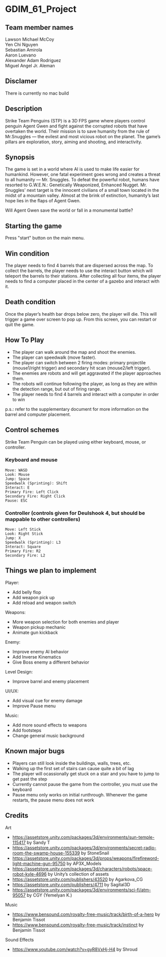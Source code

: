 # GDIM_61_Project


## Team member names <br />
  Lawson Michael McCoy <br />
  Yen Chi Nguyen <br />
  Sebastian Amirola <br />
  Aaron Luevano <br />
  Alexander Adam Rodriguez <br />
  Miguel Angel Jr. Aleman <br />

## Disclamer <br />
There is currently no mac build
  
## Description <br />
Strike Team Penguins (STP) is a 3D FPS game where players control penguin Agent Gwen and fight against the corrupted robots that have overtaken the world. Their mission is to save humanity from the rule of Mr.Snuggles — the evilest and most vicious robot on the planet. The game’s pillars are exploration, story, aiming and shooting, and interactivity.
  
## Synopsis <br />
The game is set in a world where AI is used to make life easier for humankind. However, one fatal experiment goes wrong and creates a threat to all humanity — Mr. Snuggles. To defeat the powerful robot, humans have resorted to G.W.E.N.: Genetically Weaponized, Enhanced Nugget. Mr. Snuggles' next target is the innocent civilians of a small town located in the midst of a mountain valley. Almost at the brink of extinction, humanity’s last hope lies in the flaps of Agent Gwen.

Will Agent Gwen save the world or fall in a monumental battle?


  
## Starting the game <br />
   Press "start" button on the main menu.
    
## Win condition <br />
  The player needs to find 4 barrels that are dispersed across the map. To collect the barrels, the player needs to use the interact button which will teleport the barrels to their stations. After collecting all four items, the player needs to find a computer placed in the center of a gazebo and interact with it.

    
## Death condition <br />
Once the player’s health bar drops below zero, the player will die. This will trigger a game over screen to pop up. From this screen, you can restart or quit the game.

   
## How To Play <br />
- The player can walk around the map and shoot the enemies.
- The player can speedwalk (move faster).  
- The player can switch between 2 firing modes: primary projectile (mouse1/right trigger) and secondary hit scan (mouse2/left trigger). 
- The enemies are robots and will get aggravated if the player approaches them.
- The robots will continue following the player, as long as they are within the detection range, but out of firing range.
- The player needs to find 4 barrels and interact with a computer in order to win

p.s.: refer to the supplementary document for more information on the barrel and computer placement.


## Control schemes
  Strike Team Penguin can be played using either keyboard, mouse, or controller. 
  
  ### Keyboard and mouse
    Move: WASD
    Look: Mouse
    Jump: Space
    Speedwalk (Sprinting): Shift
    Interact: E
    Primary Fire: Left Click
    Secondary Fire: Right Click 
    Pause: ESC
  
  ### Controller (controls given for Deulshook 4, but should be mappable to other controllers)
    Move: Left Stick
    Look: Right Stick
    Jump: X
    Speedwalk (Sprinting): L3 
    Interact: Square
    Primary Fire: R2
    Secondary Fire: L2
    
## Things we plan to implement 
Player:
  - Add belly flop
  - Add weapon pick up
  - Add reload and weapon switch

Weapons:
  - More weapon selection for both enemies and player 
  - Weapon pickup mechanic
  - Animate gun kickback

Enemy:
  - Improve enemy AI behavior
  - Add Inverse Kinematics
  - Give Boss enemy a different behavior

Level Design:
- Improve barrel and enemy placement

UI/UX:
  - Add visual cue for enemy damage
  - Improve Pause menu

Music:
  - Add more sound effects to weapons
  - Add footsteps
  - Change general music background 
  
## Known major bugs
  - Players can still look inside the buildings, walls, trees, etc.
  - Walking up the first set of stairs can cause quite a bit of lag
  - The player will ocassionally get stuck on a stair and you have to jump to get past the step 
  - Currently cannot pause the game from the controller, you must use the keyboard 
  - Pause menu only works on initial runthrough. Whenever the game restarts, the pause menu does not work

## Credits
Art
- https://assetstore.unity.com/packages/3d/environments/sun-temple-115417  by Sandy T
- https://assetstore.unity.com/packages/3d/environments/secret-radio-room-the-swamp-house-155339 by StoneSnail
- https://assetstore.unity.com/packages/3d/props/weapons/firefireword-light-machine-gun-95750  by AP3X_Models
- https://assetstore.unity.com/packages/3d/characters/robots/space-robot-kyle-4696 by Unity’s collection of assets
- https://assetstore.unity.com/publishers/43520 by Agarkova_CG
- https://assetstore.unity.com/publishers/4711 by  Sagital3D
- https://assetstore.unity.com/packages/3d/environments/sci-fi/atm-95057 by CGY (Yemelyan K.)

Music
- https://www.bensound.com/royalty-free-music/track/birth-of-a-hero by Benjamin Tissot
- https://www.bensound.com/royalty-free-music/track/instinct by Benjamin Tissot

Sound Effects
- https://www.youtube.com/watch?v=gyR8VxHj-H4 by Shroud
